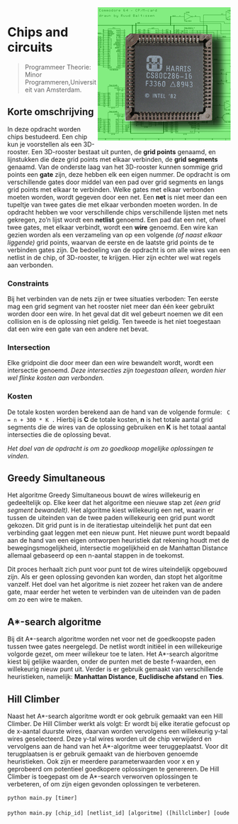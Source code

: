 <img src="Chipsandcircuits2.jpg" align="right"/>

# Chips and circuits
> Programmeer Theorie: Minor Programmeren,Universiteit van Amsterdam.


## Korte omschrijving
In deze opdracht worden chips bestudeerd. Een chip kun je voorstellen als een 3D-rooster. Een 3D-rooster bestaat uit punten, de **grid points** genaamd, en lijnstukken die deze grid points met elkaar verbinden, de **grid segments** genaamd. Van de onderste laag van het 3D-rooster kunnen sommige grid points een **gate** zijn, deze hebben elk een eigen nummer. De opdracht is om verschillende gates door middel van een pad over grid segments en langs grid points met elkaar te verbinden. Welke gates met elkaar verbonden moeten worden, wordt gegeven door een net. Een **net** is niet meer dan een tupeltje van twee gates die met elkaar verbonden moeten worden. In de opdracht hebben we voor verschillende chips verschillende lijsten met nets gekregen, zo’n lijst wordt een **netlist** genoemd. Een pad dat een net, ofwel twee gates, met elkaar verbindt, wordt een **wire** genoemd. Een wire kan gezien worden als een verzameling van op een volgende *(of naast elkaar liggende)* grid points, waarvan de eerste en de laatste grid points de te verbinden gates zijn. De bedoeling van de opdracht is om alle wires van een netlist in de chip, of 3D-rooster, te krijgen. Hier zijn echter wel wat regels aan verbonden.

### Constraints
Bij het verbinden van de nets zijn er twee situaties verboden:
Ten eerste mag een grid segment van het rooster niet meer dan één keer gebruikt worden door een wire. In het geval dat dit wel gebeurt noemen we dit een collision en is de oplossing niet geldig. 
Ten tweede is het niet toegestaan dat een wire een gate van een andere net bevat. 

### Intersection
Elke gridpoint die door meer dan een wire bewandelt wordt, wordt een intersectie genoemd. _Deze intersecties zijn toegestaan alleen, worden hier wel flinke kosten aan verbonden._

### Kosten
De totale kosten worden berekend aan de hand van de volgende formule: ```
 C = n + 300 * K .``` Hierbij is **C** de totale kosten, **n** is het totale aantal grid segments die de wires van de oplossing gebruiken en **K** is het totaal aantal intersecties die de oplossing bevat.

_Het doel van de opdracht is om zo goedkoop mogelijke oplossingen te vinden._

## Greedy Simultaneous

Het algoritme Greedy Simultaneous bouwt de wires willekeurig en gedeeltelijk op. Elke keer dat het algoritme een nieuwe stap zet *(een grid segment bewandelt)*. Het algoritme kiest willekeurig een net, waarin er tussen de uiteinden van de twee paden willekeurig een grid punt wordt gekozen. Dit grid punt is in de iteratiestap uiteindelijk het punt dat een verbinding gaat leggen met een nieuw punt. Het nieuwe punt wordt bepaald aan de hand van een eigen ontworpen heuristiek dat rekening houdt met de bewegingsmogelijkheid, intersectie mogelijkheid en de Manhattan Distance allemaal gebaseerd op een n-aantal stappen in de toekomst. 

Dit proces herhaalt zich punt voor punt tot de wires uiteindelijk opgebouwd zijn. Als er geen oplossing gevonden kan worden, dan stopt het algoritme vanzelf. Het doel van het algoritme is niet zozeer het raken van de andere gate, maar eerder het weten te verbinden van de uiteinden van de paden om zo een wire te maken.

## A*-search algoritme

Bij dit  A*-search algoritme worden net voor net de goedkoopste paden tussen twee gates neergelegd. De netlist wordt initiëel in een willekeurige volgorde gezet, om meer willekeur toe te laten. Het A*-search algoritme kiest bij gelijke waarden, onder de punten met de beste f-waarden, een willekeurig nieuw punt uit. Verder is er gebruik gemaakt van verschillende heuristieken, namelijk: **Manhattan Distance**, **Euclidische afstand** en **Ties**. 

## Hill Climber

Naast het A*-search algoritme wordt er ook gebruik gemaakt van een Hill Climber. De Hill Climber werkt als volgt: Er wordt bij elke iteratie gefocust op de x-aantal duurste wires, daarvan worden vervolgens een willekeurig y-tal wires geselecteerd. Deze y-tal wires worden uit de chip verwijderd en vervolgens aan de hand van het A*-algoritme weer teruggeplaatst. Voor dit terugplaatsen is er gebruik gemaakt van de hierboven genoemde heuristieken. Ook zijn er meerdere parameterwaarden voor x en y geprobeerd om potentieel goedkopere oplossingen te genereren. De Hill Climber is toegepast om de A*-search verworven oplossingen te verbeteren, of om zijn eigen gevonden oplossingen te verbeteren.


```python
python main.py [timer]

python main.py [chip_id] [netlist_id] [algoritme] ([hillclimber] [oude oplossing])
```
